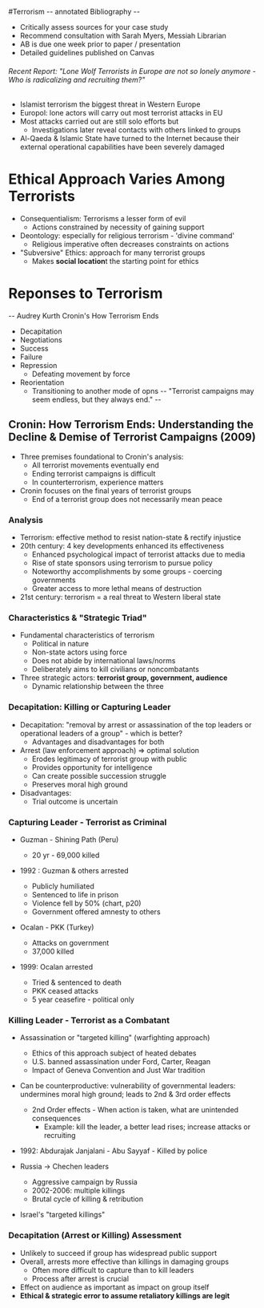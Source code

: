 #Terrorism
-- annotated Bibliography --
- Critically assess sources for your case study
- Recommend consultation with Sarah Myers, Messiah Librarian
- AB is due one week prior to paper / presentation
- Detailed guidelines published on Canvas

###### Recent Report: "Lone Wolf Terrorists in Europe are not so lonely anymore - Who is radicalizing and recruiting them?"
- Islamist terrorism the biggest threat in Western Europe
- Europol: lone actors will carry out most terrorist attacks in EU
- Most attacks carried out are still solo efforts but
	- Investigations later reveal contacts with others linked to groups
- Al-Qaeda & Islamic State have turned to the Internet because their external operational capabilities have been severely damaged

# Ethical Approach Varies Among Terrorists
- Consequentialism: Terrorisms a lesser form of evil
	- Actions constrained by necessity of gaining support
- Deontology: especially for religious terrorism - 'divine command'
	- Religious imperative often decreases constraints on actions
- "Subversive" Ethics: approach for many terrorist groups
	- Makes **social location**t the starting point for ethics

# Reponses to Terrorism
-- Audrey Kurth Cronin's How Terrorism Ends
- Decapitation
- Negotiations
- Success
- Failure
- Repression
	- Defeating movement by force
- Reorientation
	- Transitioning to another mode of opns
-- "Terrorist campaigns may seem endless, but they always end." --

## Cronin: How Terrorism Ends: Understanding the Decline & Demise of Terrorist Campaigns (2009)
- Three premises foundational to Cronin's analysis:
	- All terrorist movements eventually end
	- Ending terrorist campaigns is difficult
	- In counterterrorism, experience matters
- Cronin focuses on the final years of terrorist groups
	- End of a terrorist group does not necessarily mean peace

### Analysis
- Terrorism: effective method to resist nation-state & rectify injustice
- 20th century: 4 key developments enhanced its effectiveness
	- Enhanced psychological impact of terrorist attacks due to media
	- Rise of state sponsors using terrorism to pursue policy
	- Noteworthy accomplishments by some groups - coercing governments
	- Greater access to more lethal means of destruction
- 21st century: terrorism = a real threat to Western liberal state

### Characteristics & "Strategic Triad"
- Fundamental characteristics of terrorism
	- Political in nature
	- Non-state actors using force
	- Does not abide by international laws/norms
	- Deliberately aims to kill civilians or noncombatants
- Three strategic actors: **terrorist group, government, audience**
	- Dynamic relationship between the three

### Decapitation: Killing or Capturing Leader
- Decapitation: "removal by arrest or assassination of the top leaders or operational leaders of a group" - which is better?
	- Advantages and disadvantages for both
- Arrest (law enforcement approach) => optimal solution
	- Erodes legitimacy of terrorist group with public
	- Provides opportunity for intelligence
	- Can create possible succession struggle
	- Preserves moral high ground
- Disadvantages:
	- Trial outcome is uncertain

### Capturing Leader - Terrorist as Criminal
- Guzman - Shining Path (Peru)
	- 20 yr - 69,000 killed
- 1992 : Guzman & others arrested
	- Publicly humiliated
	- Sentenced to life in prison
	- Violence fell by 50% (chart, p20)
	- Government offered amnesty to others

- Ocalan - PKK (Turkey)
	- Attacks on government
	- 37,000 killed
- 1999: Ocalan arrested
	- Tried & sentenced to death
	- PKK ceased attacks
	- 5 year ceasefire - political only

### Killing Leader - Terrorist as a Combatant
- Assassination or "targeted killing" (warfighting approach)
	- Ethics of this approach subject of heated debates
	- U.S. banned assassination under Ford, Carter, Reagan
	- Impact of Geneva Convention and Just War tradition
- Can be counterproductive: vulnerability of governmental leaders: undermines moral high ground; leads to 2nd & 3rd order effects
	- 2nd Order effects - When action is taken, what are unintended consequences
		- Example: kill the leader, a better lead rises; increase attacks or recruiting

- 1992: Abdurajak Janjalani - Abu Sayyaf - Killed by police
- Russia -> Chechen leaders
	- Aggressive campaign by Russia
	- 2002-2006: multiple killings
	- Brutal cycle of killing & retribution
- Israel's "targeted killings"
### Decapitation (Arrest or Killing) Assessment
- Unlikely to succeed if group has widespread public support
- Overall, arrests more effective than killings in damaging groups
	- Often more difficult to capture than to kill leaders
	- Process after arrest is crucial
- Effect on audience as important as impact on group itself
- **Ethical & strategic error to assume retaliatory killings are legit**